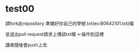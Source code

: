 # test00
請fork此repository 準備好你自己的學號.txt(ex:B0642101.txt)檔

並送出pull request請求上傳該txt檔 ←操作到這裡

講者隨後會push上去
